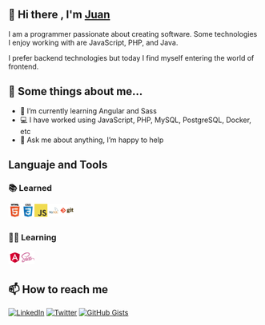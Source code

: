 
## 👋 Hi there , I'm [Juan](https://github.com/JuanGomez31) 

I am a programmer passionate about creating software. Some technologies I enjoy working with are JavaScript, PHP, and Java.

I prefer backend technologies but today I find myself entering the world of frontend.


## 📖 Some things about me...

- 🌱 I’m currently learning Angular and Sass
- 💻 I have worked using JavaScript, PHP, MySQL, PostgreSQL, Docker, etc
- 💬 Ask me about anything, I’m happy to help


## Languaje and Tools

### 📚 Learned

<img align="left" alt="HTML5" width="26px" src="https://raw.githubusercontent.com/github/explore/80688e429a7d4ef2fca1e82350fe8e3517d3494d/topics/html/html.png" />
<img align="left" alt="CSS3" width="26px" src="https://raw.githubusercontent.com/github/explore/80688e429a7d4ef2fca1e82350fe8e3517d3494d/topics/css/css.png" />
<img align="left" alt="JavaScript" width="26px" src="https://raw.githubusercontent.com/github/explore/80688e429a7d4ef2fca1e82350fe8e3517d3494d/topics/javascript/javascript.png" />
<img align="left" alt="MySQL" width="26px" src="https://raw.githubusercontent.com/github/explore/80688e429a7d4ef2fca1e82350fe8e3517d3494d/topics/mysql/mysql.png" />
<img align="left" alt="Git" width="26px" src="https://raw.githubusercontent.com/github/explore/80688e429a7d4ef2fca1e82350fe8e3517d3494d/topics/git/git.png" />


<br />
<br />

### 👨‍🎓 Learning


<img align="left" alt="Angular" width="26px" src="https://raw.githubusercontent.com/github/explore/80688e429a7d4ef2fca1e82350fe8e3517d3494d/topics/angular/angular.png" />
<img align="left" alt="SASS" width="26px" src="https://raw.githubusercontent.com/github/explore/80688e429a7d4ef2fca1e82350fe8e3517d3494d/topics/sass/sass.png" />


<br />
<br />

## 📫 How to reach me

[![LinkedIn](https://img.shields.io/badge/-Juan%20Antonio%20G%C3%B3mez%20M%C3%A9ndez-0077B5?style=flat&amp;logo=Linkedin&amp;logoColor=white)](https://www.linkedin.com/in/juangomez31/)
[![Twitter](https://img.shields.io/twitter/url?label=@Gomez31Juan&amp;style=social&url=https://twitter.com/Gomez31Juan)](https://twitter.com/gomez31Juan/)
[![GitHub Gists](https://img.shields.io/badge/-GitHub%20Gist-181717?style=flat&amp;logo=GitHub&amp;logoColor=white)](https://gist.github.com/juangomez31)
